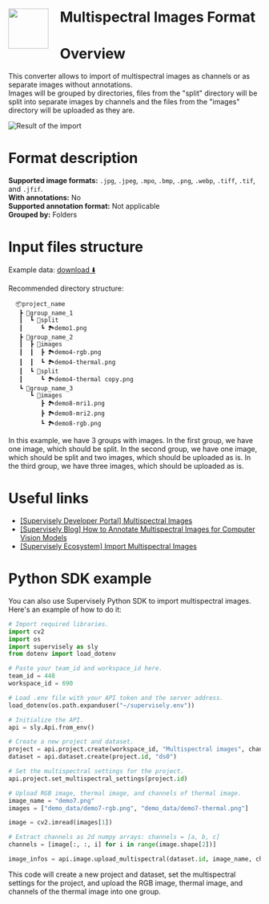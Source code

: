 <h1 align="left" style="border-bottom: 0"> <img align="left" src="https://github.com/supervisely-ecosystem/import-wizard-docs/releases/download/v0.0.1/multispectral_logo.png" width="80" style="padding-right: 20px;"> Multispectral Images Format </h1>

# Overview

This converter allows to import of multispectral images as channels or as separate images without annotations.<br>
Images will be grouped by directories, files from the "split" directory will be split into separate images by channels and the files from the "images" directory will be uploaded as they are.<br>

![Result of the import](https://developer.supervisely.com/~gitbook/image?url=https:%2F%2Fgithub-production-user-asset-6210df.s3.amazonaws.com%2F118521851%2F286217532-c6551cd6-d207-4d13-a9ce-9b31d3e57b8f.png&width=768&dpr=2&quality=100&sign=5575e36422d48d1b5023237e4dd251079e05d8bb2227741e4fc119501625c1b5)

# Format description

**Supported image formats:** `.jpg`, `.jpeg`, `.mpo`, `.bmp`, `.png`, `.webp`, `.tiff`, `.tif`, and `.jfif`.<br>
**With annotations:** No<br>
**Supported annotation format:** Not applicable <br>
**Grouped by:** Folders<br>

# Input files structure

Example data: [download ⬇️](https://github.com/supervisely-ecosystem/import-multispectral-images/files/13487269/demo_data.zip)<br>

Recommended directory structure:

```text
  📦project_name
   ┣ 📂group_name_1
   ┃  ┗ 📂split
   ┃     ┗ 🏞️demo1.png
   ┣ 📂group_name_2
   ┃  ┣ 📂images
   ┃  ┃  ┣ 🏞️demo4-rgb.png
   ┃  ┃  ┗ 🏞️demo4-thermal.png
   ┃  ┗ 📂split
   ┃     ┗ 🏞️demo4-thermal copy.png
   ┗ 📂group_name_3
      ┗ 📂images
         ┣ 🏞️demo8-mri1.png
         ┣ 🏞️demo8-mri2.png
         ┗ 🏞️demo8-rgb.png
```

In this example, we have 3 groups with images. In the first group, we have one image, which should be split. In the second group, we have one image, which should be split and two images, which should be uploaded as is. In the third group, we have three images, which should be uploaded as is.<br>

# Useful links

- [[Supervisely Developer Portal] Multispectral Images](https://developer.supervisely.com/getting-started/python-sdk-tutorials/images/multispectral-images)
- [[Supervisely Blog] How to Annotate Multispectral Images for Computer Vision Models](https://supervisely.com/blog/labeling-multispectral-images/)
- [[Supervisely Ecosystem] Import Multispectral Images](https://ecosystem.supervisely.com/apps/import-multispectral-images)

# Python SDK example

You can also use Supervisely Python SDK to import multispectral images. Here's an example of how to do it:

```python
# Import required libraries.
import cv2
import os
import supervisely as sly
from dotenv import load_dotenv

# Paste your team_id and workspace_id here.
team_id = 448
workspace_id = 690

# Load .env file with your API token and the server address.
load_dotenv(os.path.expanduser("~/supervisely.env"))

# Initialize the API.
api = sly.Api.from_env()

# Create a new project and dataset.
project = api.project.create(workspace_id, "Multispectral images", change_name_if_conflict=True)
dataset = api.dataset.create(project.id, "ds0")

# Set the multispectral settings for the project.
api.project.set_multispectral_settings(project.id)

# Upload RGB image, thermal image, and channels of thermal image.
image_name = "demo7.png"
images = ["demo_data/demo7-rgb.png", "demo_data/demo7-thermal.png"]

image = cv2.imread(images[1])

# Extract channels as 2d numpy arrays: channels = [a, b, c]
channels = [image[:, :, i] for i in range(image.shape[2])]

image_infos = api.image.upload_multispectral(dataset.id, image_name, channels, images)
```

This code will create a new project and dataset, set the multispectral settings for the project, and upload the RGB image, thermal image, and channels of the thermal image into one group.<br>
